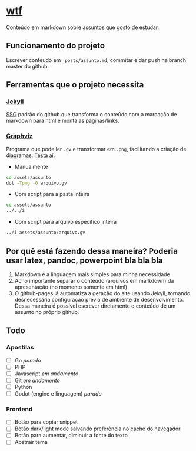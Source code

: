 # [wtf](http://wtf.neni.dev)
Conteúdo em markdown sobre assuntos que gosto de estudar.

## Funcionamento do projeto
Escrever conteudo em `_posts/assunto.md`, commitar e dar push na branch master do github.

## Ferramentas que o projeto necessita
### [Jekyll](https://jekyllrb.com/)
[SSG](https://www.staticgen.com/about) padrão do github que transforma o conteúdo com a marcação de markdown para html e monta as páginas/links.

### [Graphviz](https://www.graphviz.org/)
Programa que pode ler `.gv` e transformar em `.png`, facilitando a criação de diagramas. [Testa aí](https://dreampuf.github.io/GraphvizOnline).
- Manualmente
```sh
cd assets/assunto
dot -Tpng -O arquivo.gv

```
- Com script para a pasta inteira
```sh
cd assets/assunto
../../i
```
- Com script para arquivo específico inteira
```sh
../i assets/assunto/arquivo.gv
```

## Por quê está fazendo dessa maneira? Poderia usar latex, pandoc, powerpoint bla bla bla
1. Markdown é a linguagem mais simples para minha necessidade
2. Acho importante separar o conteúdo (arquivos em markdown) da apresentação (no momento somente em html)
3. O github-pages já automatiza a geração do site usando Jekyll, tornando desnecessária configuração prévia de ambiente de desenvolvimento. Dessa maneira é possível escrever diretamente o conteúdo de um assunto no próprio github.

## Todo
### Apostilas
* [ ] Go *parado*
* [ ] PHP
* [ ] Javascript *em andamento*
* [ ] Git *em andamento*
* [ ] Python
* [ ] Godot (engine e linguagem) *parado*

### Frontend
* [ ] Botão para copiar snippet
* [ ] Botão dark/light mode salvando preferência no cache do navegador
* [ ] Botão para aumentar, diminuir a fonte do texto
* [ ] Abstrair tema
